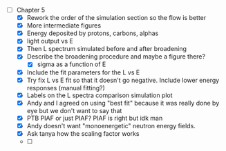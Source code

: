 - [ ] Chapter 5
	- [x] Rework the order of the simulation section so the flow is better
	- [x] More intermediate figures
	- [x] Energy deposited by protons, carbons, alphas
	- [x] light output vs E
	- [x] Then L spectrum simulated before and after broadening
	- [x] Describe the broadening procedure and maybe a figure there?
		- [x] sigma as a function of E
	- [x] Include the fit parameters for the L vs E
	- [x] Try fix L vs E fit so that it doesn't go negative. Include lower energy responses (manual fitting?)
	- [x] Labels on the L spectra comparison simulation plot
	- [x] Andy and I agreed on using "best fit" because it was really done by eye but we don't want to say that
	- [x] PTB PIAF or just PIAF? PIAF is right but idk man
	- [x] Andy doesn't want "monoenergetic" neutron energy fields. 
	- [x] Ask tanya how the scaling factor works
	- [ ] 